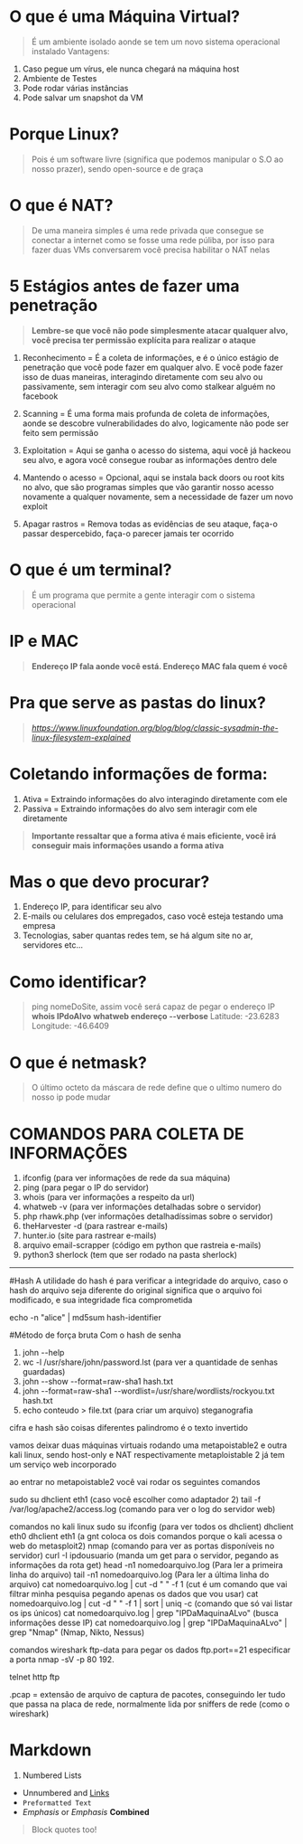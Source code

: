 # O que é  uma Máquina Virtual?

> É um ambiente isolado aonde se tem um novo sistema operacional instalado
> Vantagens:
1. Caso pegue um vírus, ele nunca chegará na máquina host
2. Ambiente de Testes
3. Pode rodar várias instâncias
4. Pode salvar um snapshot da VM

# Porque Linux?
> Pois é um software livre (significa que podemos manipular o S.O ao nosso prazer), sendo open-source e de graça

# O que é NAT?
> De uma maneira simples é uma rede privada que consegue se conectar a internet como se fosse uma rede púliba, por isso para fazer duas VMs conversarem você precisa habilitar o NAT nelas

# 5 Estágios antes de fazer uma penetração
> **Lembre-se que você não pode simplesmente atacar qualquer alvo, você precisa ter permissão explícita para realizar o ataque**

1. Reconhecimento = É a coleta de informações, e é o único estágio de penetração que você pode fazer em qualquer alvo. E vocẽ pode fazer isso de duas maneiras, interagindo diretamente com seu alvo ou passivamente, sem interagir com seu alvo como stalkear alguém no facebook

2. Scanning = É uma forma mais profunda de coleta de informações, aonde se descobre vulnerabilidades do alvo, logicamente não pode ser feito sem permissão

3. Exploitation = Aqui se ganha o acesso do sistema, aqui você já hackeou seu alvo, e agora você consegue roubar as informações dentro dele

4. Mantendo o acesso = Opcional, aqui se instala back doors ou root kits no alvo, que são programas simples que vão garantir nosso acesso novamente a qualquer novamente, sem a necessidade de fazer um novo exploit

5.  Apagar rastros = Remova todas as evidências de seu ataque, faça-o passar despercebido, faça-o parecer jamais ter ocorrido

# O que é um terminal?
> É um programa que permite a gente interagir com o sistema operacional

# IP e MAC
> **Endereço IP fala aonde você está. Endereço MAC fala quem é você**

# Pra que serve as pastas do linux?
> *https://www.linuxfoundation.org/blog/blog/classic-sysadmin-the-linux-filesystem-explained*

# Coletando informações de forma:
1. Ativa = Extraindo informações do alvo interagindo diretamente com ele
2. Passiva = Extraindo informações do alvo sem interagir com ele diretamente
> **Importante ressaltar que a forma ativa é mais eficiente, você irá conseguir mais informações usando a forma ativa**

# Mas o que devo procurar?
1. Endereço IP, para identificar seu alvo
2. E-mails ou celulares dos empregados, caso você esteja testando uma empresa
3.  Tecnologias, saber quantas redes tem, se há algum site no ar, servidores etc...

# Como identificar?
> ping nomeDoSite, assim você será capaz de pegar o endereço IP
**whois IPdoAlvo**
**whatweb endereço --verbose**
Latitude: -23.6283
Longitude: -46.6409

# O que é netmask?
> O último octeto da máscara de rede define que o ultimo numero  do nosso ip pode mudar

# COMANDOS PARA COLETA DE INFORMAÇÕES
1. ifconfig (para ver informações de rede da sua máquina)
2. ping <url> (para pegar o IP do servidor)
3.  whois <url> (para ver informações a respeito da url)
4.  whatweb <url> -v (para ver informações detalhadas sobre o servidor)
5. php rhawk.php (ver informações detalhadíssimas sobre o servidor)
6. theHarvester -d <url> (para rastrear e-mails)
7. hunter.io (site para rastrear e-mails)
8. arquivo email-scrapper (código em python que rastreia e-mails)
9. python3 sherlock <username> (tem que ser rodado na pasta sherlock)


***

#Hash
A utilidade do hash é para verificar a integridade do arquivo, caso o hash do arquivo seja diferente do original significa que o arquivo foi modificado, e sua integridade fica comprometida

echo -n "alice" | md5sum
hash-identifier

#Método de força bruta
Com o hash de senha

1. john --help
2.  wc -l /usr/share/john/password.lst (para ver a quantidade de senhas guardadas)
3. john --show --format=raw-sha1 hash.txt
4. john --format=raw-sha1 --wordlist=/usr/share/wordlists/rockyou.txt hash.txt
5. echo conteudo > file.txt (para criar um arquivo)
   steganografia

cifra e hash são coisas diferentes
palindromo é o texto invertido

vamos deixar duas máquinas virtuais rodando uma metapoistable2 e outra kali linux, sendo host-only e NAT respectivamente
metaploistable 2 já tem um serviço web incorporado

ao entrar no metapoistable2 você vai rodar os seguintes comandos

sudo su
dhclient eth1 (caso você escolher como adaptador 2)
tail -f /var/log/apache2/access.log (comando para ver o log do servidor web)


comandos no kali linux
sudo su
ifconfig (para ver todos os dhclient)
dhclient eth0
dhclient eth1 (a gnt coloca os dois comandos porque o kali acessa o web do metasploit2)
nmap <ipDaMaquinaAlvo> (comando para ver as portas disponíveis no servidor)
curl -I ipdousuario (manda um get para o servidor, pegando as informações da rota get)
head -n1 nomedoarquivo.log (Para ler a primeira linha do arquivo)
tail -n1 nomedoarquivo.log (Para ler a última linha do arquivo)
cat nomedoarquivo.log | cut -d " " -f 1 (cut é um comando que vai filtrar minha pesquisa pegando apenas os dados que vou usar)
cat nomedoarquivo.log | cut -d " " -f 1  | sort | uniq -c (comando que só vai listar os ips únicos)
cat nomedoarquivo.log | grep "IPDaMaquinaALvo" (busca informações desse IP)
cat nomedoarquivo.log | grep "IPDaMaquinaALvo" | grep "Nmap" (Nmap, Nikto, Nessus)


comandos wireshark
ftp-data para pegar os dados
ftp.port==21 especificar a porta
nmap -sV -p 80 192.

telnet
http
ftp

.pcap = extensão de arquivo de captura de pacotes, conseguindo ler tudo que passa na placa de rede, normalmente lida por sniffers de rede (como o wireshark)

# Markdown
1. Numbered Lists
* Unnumbered and [Links](https://gnome.org)
* `Preformatted Text`
* _Emphasis_ or *Emphasis* **Combined**
> Block quotes too!